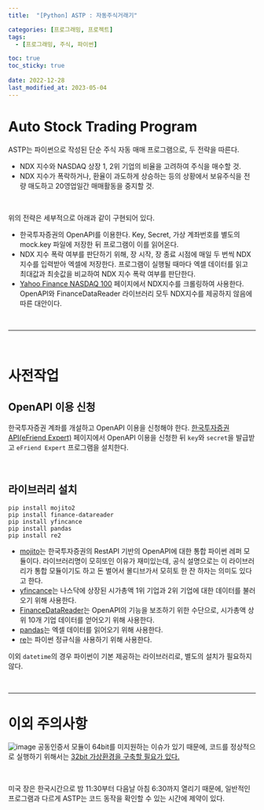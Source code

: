 ```yaml
---
title:  "[Python] ASTP : 자동주식거래기"

categories: [프로그래밍, 프로젝트]
tags:
  - [프로그래밍, 주식, 파이썬]

toc: true
toc_sticky: true
 
date: 2022-12-28
last_modified_at: 2023-05-04
---
```


# **A**uto **S**tock **T**rading **P**rogram

ASTP는 파이썬으로 작성된 단순 주식 자동 매매 프로그램으로, 두 전략을 따른다.

- NDX 지수와 NASDAQ 상장 1, 2위 기업의 비율을 고려하여 주식을 매수할 것.
- NDX 지수가 폭락하거나, 환율이 과도하게 상승하는 등의 상황에서 보유주식을 전량 매도하고 20영업일간 매매활동을 중지할 것.

<br>

위의 전략은 세부적으로 아래과 같이 구현되어 있다.
- 한국투자증권의 OpenAPI를 이용한다. Key, Secret, 가상 계좌번호를 별도의 mock.key 파일에 저장한 뒤 프로그램이 이를 읽어온다. 
- NDX 지수 폭락 여부를 판단하기 위해, 장 시작, 장 종료 시점에 매일 두 번씩 NDX지수를 입력받아 엑셀에 저장한다. 프로그램이 실행될 때마다 엑셀 데이터를 읽고 최대값과 최솟값을 비교하여 NDX 지수 폭락 여부를 판단한다.
- [Yahoo Finance NASDAQ 100](https://finance.yahoo.com/quote/%5ENDX/) 페이지에서 NDX지수를 크롤링하여 사용한다. OpenAPI와 FinanceDataReader 라이브러리 모두 NDX지수를 제공하지 않음에 따른 대안이다.

<br>

---

<br>

# 사전작업

## OpenAPI 이용 신청

한국투자증권 계좌를 개설하고 OpenAPI 이용을 신청해야 한다. [한국투자증권 API(eFriend Expert)](https://www.truefriend.com/main/customer/systemdown/OpenAPI.jsp?cmd=TF04ea01200) 페이지에서 OpenAPI 이용을 신청한 뒤 `key`와 `secret`을 발급받고 `eFriend Expert` 프로그램을 설치한다.

<br>

## 라이브러리 설치

```terminal
pip install mojito2
pip install finance-datareader
pip install yfincance
pip install pandas
pip install re2
```

- [mojito](https://pypi.org/project/mojito2/)는 한국투자증권의 RestAPI 기반의 OpenAPI에 대한 통합 파이썬 레퍼 모듈이다. 라이브러리명이 모히또인 이유가 재미있는데, 공식 설명으로는 이 라이브러리가 통합 모듈이기도 하고 돈 벌어서 몰디브가서 모히토 한 잔 하자는 의미도 있다고 한다.
- [yfincance](https://pypi.org/project/yfinance/)는 나스닥에 상장된 시가총액 1위 기업과 2위 기업에 대한 데이터를 불러오기 위해 사용한다.
- [FinanceDataReader](https://github.com/financedata-org/FinanceDataReader)는 OpenAPI의 기능을 보조하기 위한 수단으로, 시가총액 상위 10개 기업 데이터를 얻어오기 위해 사용한다.
- [pandas](https://pandas.pydata.org/)는 엑셀 데이터를 읽어오기 위해 사용한다.
- [re](https://docs.python.org/3/library/re.html)는 파이썬 정규식을 사용하기 위해 사용한다.

이외 `datetime`의 경우 파이썬이 기본 제공하는 라이브러리로, 별도의 설치가 필요하지 않다.

<br>

---

# 이외 주의사항

![image](https://user-images.githubusercontent.com/96360829/235820176-3cff59e7-0be2-42ee-ae37-27d842eb161a.png)
공동인증서 모듈이 64bit를 미지원하는 이슈가 있기 때문에, 코드를 정상적으로 실행하기 위해서는 [32bit 가상환경을 구축할 필요가 있다.](https://kiw6024.github.io/posts/32bit/)

<br>

미국 장은 한국시간으로 밤 11:30부터 다음날 아침 6:30까지 열리기 때문에, 일반적인 프로그램과 다르게 ASTP는 코드 동작을 확인할 수 있는 시간에 제약이 있다.

<!--

<br>

---
<br>

# 프로젝트를 통해 알게 된 점

API 연결 방식에 OCX, COM, DLL 등이 있음. (한투는 OCX)
OCX (OLE Control Extension) is a file format that contains reusable software components, which can be used to create custom user interfaces and add functionality to applications. These components are also known as ActiveX controls.

<br>

[찾아보니](https://stockant.tistory.com/343) 안드로이드 어플 형식으로 개발이 가능한 것 같았다. 

<br>

---

[^1]: 
-->